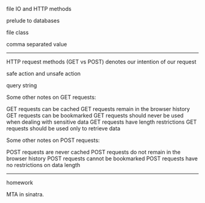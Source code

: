 file IO and HTTP methods

prelude to databases

file class

comma separated value

-----------------

HTTP request methods (GET vs POST) denotes our intention of our request

safe action and unsafe action

query string

Some other notes on GET requests:

GET requests can be cached
GET requests remain in the browser history
GET requests can be bookmarked
GET requests should never be used when dealing with sensitive data
GET requests have length restrictions
GET requests should be used only to retrieve data

Some other notes on POST requests:

POST requests are never cached
POST requests do not remain in the browser history
POST requests cannot be bookmarked
POST requests have no restrictions on data length

--------------

homework

MTA in sinatra.